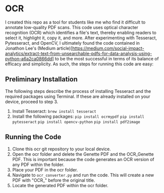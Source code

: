 # OCR

I created this repo as a tool for students like me who find it difficult to annotate low-quality PDF scans. This code uses optical character recognition (OCR) which identifies a file's text, thereby enabling readers to select it, highlight it, copy it, and more. After experimenting with Tesseract, Pytesseract, and OpenCV, I ultimately found the code contained in Jonathon Lee's (Medium article)[https://medium.com/social-impact-analytics/extract-text-from-unsearchable-pdfs-for-data-analysis-using-python-a6a2ca0866dd] to be the most successful in terms of its balance of efficacy and simplicity. As such, the steps for running this code are easy:

## Preliminary Installation

The following steps describe the process of installing Tesseract and the required packages using Terminal. If these are already installed on your device, proceed to step 3.

1. Install Tesseract:
  `brew install tesseract`
3. Install the following packages:
  `pip install ocrmypdf`
  `pip install pytesseract`
  `pip install opencv-python`
  `pip install pdf2image`

## Running the Code

1. Clone this ocr git repository to your local device.
2. Open the ocr folder and delete the Genette PDF and the OCR_Genette PDF. This is important because the code generates an OCR version of any PDF within the folder.
3. Place your PDF in the ocr folder.
4. Navigate to `ocr_converter.py` and run the code. This will create a new PDF with "OCR_" before the original title.
5. Locate the generated PDF within the ocr folder.
